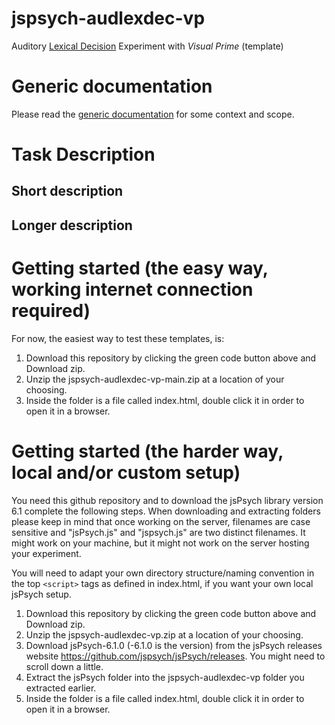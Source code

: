 # jspsych-audlexdec-vp
Auditory [Lexical Decision](https://en.wikipedia.org/wiki/Lexical_decision_task) Experiment with _Visual Prime_ (template)

# Generic documentation
Please read the [generic documentation](https://github.com/UiL-OTS-labs/jspsych-uil-template-docs) for some context and scope.

# Task Description

## Short description

## Longer description


# Getting started (the easy way, working internet connection required)
For now, the easiest way to test these templates, is:

1. Download this repository by clicking the green code button above and Download zip.
2. Unzip the jspsych-audlexdec-vp-main.zip at a location of your choosing.
3. Inside the folder is a file called index.html, double click it in order to open it
   in a browser.

# Getting started (the harder way, local and/or custom setup)

You need this github repository and to download the jsPsych library version 6.1
complete the following steps. When downloading and extracting folders please
keep in mind that once working on the server, filenames are case sensitive and
"jsPsych.js" and "jspsych.js" are two distinct filenames. It might work on your
machine, but it might not work on the server hosting your experiment.

You will need to adapt your own directory structure/naming convention in the 
top ```<script>``` tags as defined in index.html, if you want your own local jsPsych setup.

1. Download this repository by clicking the green code button above and Download zip.
2. Unzip the jspsych-audlexdec-vp.zip at a location of your choosing.
3. Download jsPsych-6.1.0 (-6.1.0 is the version) from the jsPsych releases website
   https://github.com/jspsych/jsPsych/releases. You might need to scroll down a little.
4. Extract the jsPsych folder into the jspsych-audlexdec-vp folder you extracted earlier.
5. Inside the folder is a file called index.html, double click it in order to open it
   in a browser.
   





  

